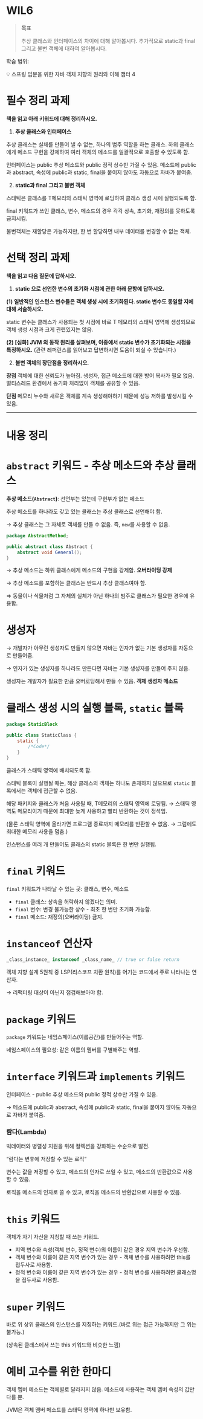 # WIL6

> **목표**
> 
> 추상 클래스와 인터페이스의 차이에 대해 알아봅시다. 추가적으로 static과 final 그리고 불변 객체에 대하여 알아봅시다.
> 

학습 범위: 
<aside>
💡 스프링 입문을 위한 자바 객체 지향의 원리와 이해 챕터 4
</aside>

# 필수 정리 과제

**책을 읽고 아래 키워드에 대해 정리하시오.**

1. **추상 클래스와 인터페이스**

추상 클래스는 실체를 만들어 낼 수 없는, 하나의 범주 역할을 하는 클래스. 하위 클래스에게 메소드 구현을 강제하여 여러 객체의 메소드를 일괄적으로 호출할 수 있도록 함.

인터페이스는 public 추상 메소드와 public 정적 상수만 가질 수 있음. 메소드에 public과 abstract, 속성에 public과 static, final을 붙이지 않아도 자동으로 자바가 붙여줌.

2. **static과 final 그리고 불변 객체**

스태틱은 클래스를 T메모리의 스태틱 영역에 로딩하여 클래스 생성 시에 실행되도록 함.

final 키워드가 쓰인 클래스, 변수, 메소드의 경우 각각 상속, 초기화, 재정의를 못하도록 금지시킴.

불변객체는 재할당은 가능하지만, 한 번 할당하면 내부 데이터를 변경할 수 없는 객체.

# 선택 정리 과제

**책을 읽고 다음 질문에 답하시오.**

1. **static 으로 선언한 변수의 초기화 시점에 관한 아래 문항에 답하시오.**

**(1) 일반적인 인스턴스 변수들은 객체 생성 시에 초기화된다. static 변수도 동일할 지에 대해 서술하시오.**

static 변수는 클래스가 사용되는 첫 시점에 바로 T 메모리의 스태틱 영역에 생성되므로 객체 생성 시점과 크게 관련있지는 않음.

**(2) [심화] JVM 의 동작 원리를 살펴보며, 이중에서 static 변수가 초기화되는 시점을 특정하시오.** (관련 레퍼런스를 읽어보고 답변하시면 도움이 되실 수 있습니다.)

2. **불변 객체의 장단점을 정리하시오.**

**장점** 객체에 대한 신뢰도가 높아짐. 생성자, 접근 메소드에 대한 방어 복사가 필요 없음. 멀티스레드 환경에서 동기화 처리없이 객체를 공유할 수 있음.

**단점** 메모리 누수와 새로운 객체를 계속 생성해야하기 때문에 성능 저하를 발생시킬 수 있음.

---

# 내용 정리

# `abstract` 키워드 - 추상 메소드와 추상 클래스

**추상 메소드(`Abstract`)**: 선언부는 있는데 구현부가 없는 메소드

추상 메소드를 하나라도 갖고 있는 클래스는 추상 클래스로 선언해야 함.

→ 추상 클래스는 그 자체로 객체를 만들 수 없음. 즉, `new`를 사용할 수 없음.

```java
package AbstractMethod;

public abstract class Abstract {
	abstract void General();
}
```

→ 추상 메소드는 하위 클래스에게 메소드의 구현을 강제함. **오버라이딩 강제**

→ 추상 메소드를 포함하는 클래스는 반드시 추상 클래스여야 함.

⇒ 동물이나 식물처럼 그 자체의 실체가 아닌 하나의 범주로 클래스가 필요한 경우에 유용함.

# 생성자

→ 개발자가 아무런 생성자도 만들지 않으면 자바는 인자가 없는 기본 생성자를 자동으로 만들어줌.

→ 인자가 있는 생성자를 하나라도 만든다면 자바는 기본 생성자를 만들어 주지 않음.

생성자는 개발자가 필요한 만큼 오버로딩해서 만들 수 있음. **객제 생성자 메소드**

# 클래스 생성 시의 실행 블록, `static` 블록

```java
package StaticBlock

public class StaticClass {
	static {
		/*Code*/
	}
}
```

클래스가 스태틱 영역에 배치되도록 함. 

스태틱 블록이 실행될 때는, 해상 클래스의 객체는 하나도 존재하지 않으므로 `static` 블록에서는 객체에 접근할 수 없음.

해당 패키지와 클래스가 처음 사용될 때, T메모리의 스태틱 영역에 로딩됨. → 스태틱 영역도 메모리이기 때문에 최대한 늦게 사용하고 빨리 반환하는 것이 정석임. 

(물론 스태틱 영역에 올라가면 프로그램 종료까지 메모리를 반환할 수 없음. → 그럼에도 최대한 메모리 사용을 멈춤.)

인스턴스를 여러 개 만들어도 클래스의 static 블록은 한 번만 실행됨.

# `final` 키워드

`final` 키워드가 나타날 수 있는 곳: 클래스, 변수, 메소드

- `final` 클래스: 상속을 허락하지 않겠다는 의미.
- `final` 변수: 변경 불가능한 상수 - 최초 한 번만 초기화 가능함.
- `final` 메소드: 재정의(오버라이딩) 금지.

# `instanceof` 연산자

```java
_class_instance_ instanceof _class_name_ // true or false return
```

객체 지향 설계 5원칙 중 LSP(리스코프 치환 원칙)를 어기는 코드에서 주로 나타나는 연산자.

→ 리팩터링 대상이 아닌지 점검해보아야 함.

# `package` 키워드

`package` 키워드는 네임스페이스(이름공간)를 만들어주는 역할.

네임스페이스의 필요성: 같은 이름의 멤버를 구별해주는 역할.

# `interface` 키워드과 `implements` 키워드

인터페이스 - public 추상 메소드와 public 정적 상수만 가질 수 있음.

→ 메소드에 public과 abstract, 속성에 public과 static, final을 붙이지 않아도 자동으로 자바가 붙여줌.

### 람다(Lambda)

빅데이터와 병렬성 지원을 위해 컬렉션을 강화하는 수순으로 발전.

“람다는 변후에 저장할 수 있는 로직” 

변수는 값을 저장할 수 있고, 메소드의 인자로 쓰일 수 있고, 메소드의 반환값으로 사용할 수 있음.

로직을 메소드의 인자로 쓸 수 있고, 로직을 메소드의 반환값으로 사용할 수 있음.

# `this` 키워드

객체가 자기 자신을 지칭할 때 쓰는 키워드.

- 지역 변수와 속성(객체 변수, 정적 변수)의 이름이 같은 경우 지역 변수가 우선함.
- 객체 변수와 이름이 같은 지역 변수가 있는 경우 - 객체 변수를 사용하려면 this를 접두사로 사용함.
- 정적 변수와 이름이 같은 지역 변수가 있는 경우 -  정적 변수를 사용하려면 클래스명을 접두사로 사용함.

# `super` 키워드

바로 위 상위 클래스의 인스턴스를 지칭하는 키워드.(바로 위는 접근 가능하지만 그 위는 불가능.)

(상속된 클래스에서 쓰는 this 키워드와 비슷한 느낌)

# 예비 고수를 위한 한마디

객체 멤버 메소드는 객체별로 달라지지 않음. 메소드에 사용하는 객체 멤버 속성의 값만 다를 뿐.

JVM은 객체 멤버 메소드를 스태틱 영역에 하나만 보유함.